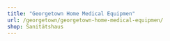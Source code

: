 ```yaml
---
title: "Georgetown Home Medical Equipmen"
url: /georgetown/georgetown-home-medical-equipmen/
shop: Sanitätshaus
---
```

